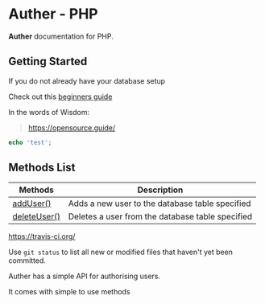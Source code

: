 # Auther - PHP

**Auther** documentation for PHP.

## Getting Started

If you do not already have your database setup

Check out this [beginners guide](beginners_guide.md)




In the words of Wisdom:

> https://opensource.guide/


```php
echo 'test';
```

## Methods List

| Methods | Description |
| --- | --- |
| [addUser()](methods/add_user.md) | Adds a new user to the database table specified |
| [deleteUser()](methods/delete_user.md) | Deletes a user from the database table specified |


https://travis-ci.org/

Use `git status` to list all new or modified files that haven't yet been committed.

Auther has a simple API for authorising users.

It comes with simple to use methods


